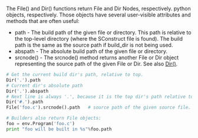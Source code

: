 
The File() and Dir() functions return File and Dir Nodes, respectively. python objects, respectively. Those objects have several user-visible attributes and methods that are often useful: 

* path - The build path of the given file or directory. This path is relative to the top-level directory (where the SConstruct file is found). The build path is the same as the source path if build_dir is not being used. 
* abspath - The absolute build path of the given file or directory. 
* srcnode() - The srcnode() method returns another File or Dir object representing the source path of the given File or Dir. 
See also [Dir()](Dir()). 


```python
# Get the current build dir's path, relative to top.
Dir('.').path
# Current dir's absolute path
Dir('.').abspath
# Next line is always '.', because it is the top dir's path relative to itself.
Dir('#.').path
File('foo.c').srcnode().path   # source path of the given source file.

# Builders also return File objects:
foo = env.Program('foo.c')
print "foo will be built in %s"%foo.path
```